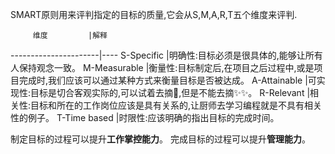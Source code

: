 SMART原则用来评判指定的目标的质量,它会从S,M,A,R,T五个维度来评判.

         维度         |解释
----------------------|----
S-Specific            |明确性:目标必须是很具体的,能够让所有人保持观念一致。
M-Measurable          |衡量性:目标制定后,在项目之后过程中,或是项目完成时,我们应该可以通过某种方式来衡量目标是否被达成。
A-Attainable          |可实现性:目标是切合客观实际的,可以试着去摘🍑,但是不能去摘✨✨。
R-Relevant            |相关性:目标和所在的工作岗位应该是具有关系的,让厨师去学习编程就是不具有相关性的例子。
T-Time based          |时限性:应该明确的指出目标的完成时间。

制定目标的过程可以提升<b>工作掌控能力</b>。
完成目标的过程可以提升<b>管理能力</b>。
